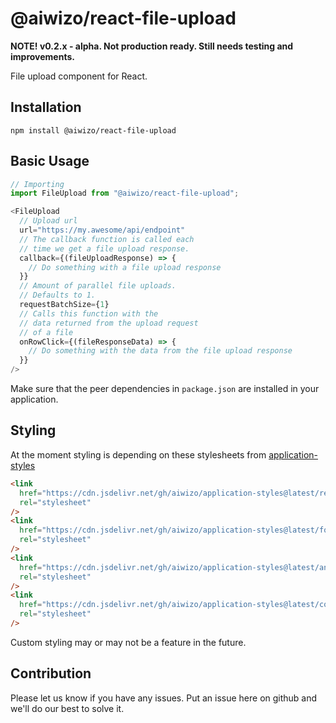 # @aiwizo/react-file-upload

**NOTE! v0.2.x - alpha. Not production ready. Still needs testing and improvements.**

File upload component for React.

## Installation

```
npm install @aiwizo/react-file-upload
```

## Basic Usage

```javascript
// Importing
import FileUpload from "@aiwizo/react-file-upload";
```

```javascript
<FileUpload
  // Upload url
  url="https://my.awesome/api/endpoint"
  // The callback function is called each
  // time we get a file upload response.
  callback={(fileUploadResponse) => {
    // Do something with a file upload response
  }}
  // Amount of parallel file uploads.
  // Defaults to 1.
  requestBatchSize={1}
  // Calls this function with the
  // data returned from the upload request
  // of a file
  onRowClick={(fileResponseData) => {
    // Do something with the data from the file upload response
  }}
/>
```

Make sure that the peer dependencies in `package.json` are installed in your application.

## Styling

At the moment styling is depending on these stylesheets from [application-styles](https://github.com/Aiwizo/application-styles)

```html
<link
  href="https://cdn.jsdelivr.net/gh/aiwizo/application-styles@latest/reset.css"
  rel="stylesheet"
/>
<link
  href="https://cdn.jsdelivr.net/gh/aiwizo/application-styles@latest/fonts.css"
  rel="stylesheet"
/>
<link
  href="https://cdn.jsdelivr.net/gh/aiwizo/application-styles@latest/animations.css"
  rel="stylesheet"
/>
<link
  href="https://cdn.jsdelivr.net/gh/aiwizo/application-styles@latest/colors.css"
  rel="stylesheet"
/>
```

Custom styling may or may not be a feature in the future.

## Contribution

Please let us know if you have any issues. Put an issue here on github and we'll do our best to solve it.
